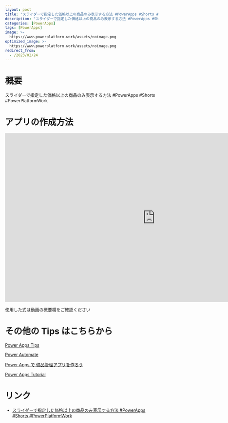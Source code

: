 ```yaml
---
layout: post
title: "スライダーで指定した価格以上の商品のみ表示する方法 #PowerApps #Shorts #PowerPlatformWork"
description: "スライダーで指定した価格以上の商品のみ表示する方法 #PowerApps #Shorts #PowerPlatformWorkを動画で分かりやすく解説"
categories: [PowerApps]
tags: [PowerApps]
image: >-
  https://www.powerplatform.work/assets/noimage.png
optimized_image: >-
  https://www.powerplatform.work/assets/noimage.png
redirect_from:
  - /2023/02/24
---
```



#  概要

スライダーで指定した価格以上の商品のみ表示する方法 #PowerApps #Shorts #PowerPlatformWork


# アプリの作成方法

<iframe width="983" height="553" src="https://www.youtube.com/embed/mXuHb-TMQhw" title="YouTube video player" frameborder="0" allow="accelerometer; autoplay; clipboard-write; encrypted-media; gyroscope; picture-in-picture" allowfullscreen></iframe>


使用した式は動画の概要欄をご確認ください


# その他の Tips はこちらから

[Power Apps Tips](https://www.youtube.com/watch?v=VrAQf3JQ7yM&list=PLVhFi1fb3DqakSLVMn22DDcySXh9jtzi- )


[Power Automate](https://www.youtube.com/watch?v=-YnJYT0ASEM&list=PLVhFi1fb3Dqbzic6GieqnLFgD3aTj-eHA)


[Power Apps で 備品管理アプリを作ろう](https://www.youtube.com/playlist?list=PLVhFi1fb3DqZM3HKb8Hea6XEL96990Fyn)


[Power Apps Tutorial](https://www.youtube.com/playlist?list=PLVhFi1fb3DqalxpL974VvAJvV4iWoSbe_)


# リンク


- [スライダーで指定した価格以上の商品のみ表示する方法 #PowerApps #Shorts #PowerPlatformWork](https://www.youtube.com/watch?v=mXuHb-TMQhw)

